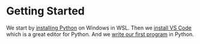 # Getting Started

We start by [installing Python](./python.md) on Windows in WSL.
Then we [install VS Code](./vscode.md) which is a great editor for Python.
And we [write our first program](./hello-world.md) in Python.
